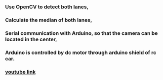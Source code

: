 ### Use OpenCV to detect both lanes,
### Calculate the median of both lanes,
### Serial communication with Arduino, so that the camera can be located in the center,
### Arduino is controlled by dc motor through arduino shield of rc car.

### [youtube link](https://youtu.be/ZQ24g_XaIsg?si=7XPZqo8xlc2KUnFz)
